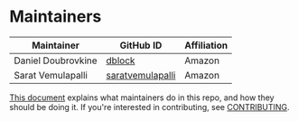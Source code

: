 # Maintainers

| Maintainer               | GitHub ID                                                   | Affiliation |
| ------------------------ | ----------------------------------------------------------- | ----------- |
| Daniel Doubrovkine       | [dblock](https://github.com/dblock)                         | Amazon      |
| Sarat Vemulapalli        | [saratvemulapalli](https://github.com/saratvemulapalli)     | Amazon      |

[This document](https://github.com/opensearch-project/.github/blob/main/MAINTAINERS.md) explains what maintainers do in this repo, and how they should be doing it. If you're interested in contributing, see [CONTRIBUTING](CONTRIBUTING.md).
